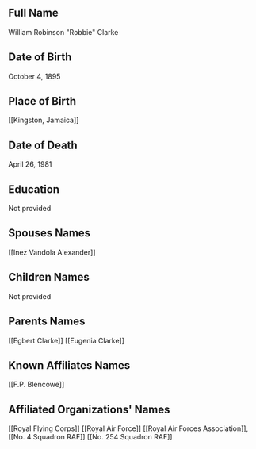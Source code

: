## Full Name
William Robinson "Robbie" Clarke

## Date of Birth
October 4, 1895

## Place of Birth
[[Kingston, Jamaica]]

## Date of Death
April 26, 1981

## Education
Not provided

## Spouses Names
[[Inez Vandola Alexander]]

## Children Names
Not provided

## Parents Names
[[Egbert Clarke]]
[[Eugenia Clarke]]

## Known Affiliates Names
[[F.P. Blencowe]]

## Affiliated Organizations' Names
[[Royal Flying Corps]] [[Royal Air Force]] [[Royal Air Forces Association]], [[No. 4 Squadron RAF]]
[[No. 254 Squadron RAF]]
